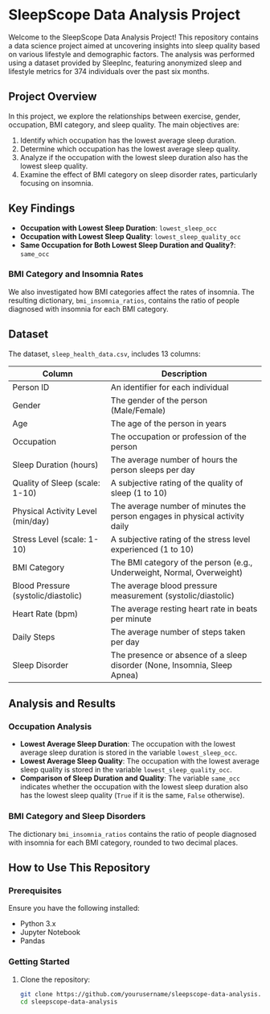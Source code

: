 # SleepScope Data Analysis Project

Welcome to the SleepScope Data Analysis Project! This repository contains a data science project aimed at uncovering insights into sleep quality based on various lifestyle and demographic factors. The analysis was performed using a dataset provided by SleepInc, featuring anonymized sleep and lifestyle metrics for 374 individuals over the past six months.

## Project Overview

In this project, we explore the relationships between exercise, gender, occupation, BMI category, and sleep quality. The main objectives are:
1. Identify which occupation has the lowest average sleep duration.
2. Determine which occupation has the lowest average sleep quality.
3. Analyze if the occupation with the lowest sleep duration also has the lowest sleep quality.
4. Examine the effect of BMI category on sleep disorder rates, particularly focusing on insomnia.

## Key Findings

- **Occupation with Lowest Sleep Duration**: `lowest_sleep_occ`
- **Occupation with Lowest Sleep Quality**: `lowest_sleep_quality_occ`
- **Same Occupation for Both Lowest Sleep Duration and Quality?**: `same_occ`

### BMI Category and Insomnia Rates

We also investigated how BMI categories affect the rates of insomnia. The resulting dictionary, `bmi_insomnia_ratios`, contains the ratio of people diagnosed with insomnia for each BMI category.

## Dataset

The dataset, `sleep_health_data.csv`, includes 13 columns:

| Column                        | Description                                                    |
|-------------------------------|----------------------------------------------------------------|
| Person ID                     | An identifier for each individual                              |
| Gender                        | The gender of the person (Male/Female)                         |
| Age                           | The age of the person in years                                 |
| Occupation                    | The occupation or profession of the person                     |
| Sleep Duration (hours)        | The average number of hours the person sleeps per day          |
| Quality of Sleep (scale: 1-10)| A subjective rating of the quality of sleep (1 to 10)          |
| Physical Activity Level (min/day) | The average number of minutes the person engages in physical activity daily |
| Stress Level (scale: 1-10)    | A subjective rating of the stress level experienced (1 to 10)  |
| BMI Category                  | The BMI category of the person (e.g., Underweight, Normal, Overweight) |
| Blood Pressure (systolic/diastolic) | The average blood pressure measurement (systolic/diastolic) |
| Heart Rate (bpm)              | The average resting heart rate in beats per minute             |
| Daily Steps                   | The average number of steps taken per day                      |
| Sleep Disorder                | The presence or absence of a sleep disorder (None, Insomnia, Sleep Apnea) |

## Analysis and Results

### Occupation Analysis

- **Lowest Average Sleep Duration**: The occupation with the lowest average sleep duration is stored in the variable `lowest_sleep_occ`.
- **Lowest Average Sleep Quality**: The occupation with the lowest average sleep quality is stored in the variable `lowest_sleep_quality_occ`.
- **Comparison of Sleep Duration and Quality**: The variable `same_occ` indicates whether the occupation with the lowest sleep duration also has the lowest sleep quality (`True` if it is the same, `False` otherwise).

### BMI Category and Sleep Disorders

The dictionary `bmi_insomnia_ratios` contains the ratio of people diagnosed with insomnia for each BMI category, rounded to two decimal places.

## How to Use This Repository

### Prerequisites

Ensure you have the following installed:
- Python 3.x
- Jupyter Notebook
- Pandas

### Getting Started

1. Clone the repository:
   ```bash
   git clone https://github.com/yourusername/sleepscope-data-analysis.git
   cd sleepscope-data-analysis
